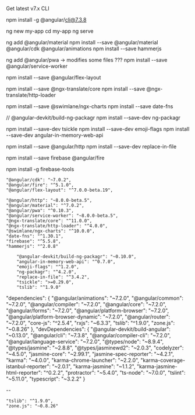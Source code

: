 Get latest v7.x CLI

npm install -g @angular/cli@7.3.8

ng new my-app
cd my-app
ng serve

ng add @angular/material
npm install --save @angular/material @angular/cdk @angular/animations
npm install --save hammerjs

ng add @angular/pwa -> modifies some files ???
npm install --save @angular/service-worker 

npm install --save @angular/flex-layout 

npm install --save @ngx-translate/core 
npm install --save @ngx-translate/http-loader

npm install --save @swimlane/ngx-charts 
npm install --save date-fns 

// @angular-devkit/build-ng-packagr
npm install --save-dev ng-packagr

npm install --save-dev tsickle
npm install --save-dev emoji-flags
npm install --save-dev angular-in-memory-web-api

npm install --save @angular/http
npm install --save-dev replace-in-file

npm install --save firebase @angular/fire 




npm install -g firebase-tools




    "@angular/cdk": "~7.0.2",
    "@angular/fire": "^5.1.0",
    "@angular/flex-layout": "^7.0.0-beta.19",

    "@angular/http": "~8.0.0-beta.5",
    "@angular/material": "^7.0.2",
    "@angular/pwa": "^0.10.3",
    "@angular/service-worker": "~8.0.0-beta.5",
    "@ngx-translate/core": "^11.0.0",
    "@ngx-translate/http-loader": "^4.0.0",
    "@swimlane/ngx-charts": "^10.0.0",
    "date-fns": "^1.30.1",
    "firebase": "^5.5.8",
    "hammerjs": "^2.0.8"
    
        "@angular-devkit/build-ng-packagr": "~0.10.0",
        "angular-in-memory-web-api": "^0.7.0",
        "emoji-flags": "^1.2.0",
        "ng-packagr": "^4.2.0",
        "replace-in-file": "^3.4.2",
        "tsickle": ">=0.29.0",
        "tslib": "^1.9.0"

  "dependencies": {
    "@angular/animations": "~7.2.0",
    "@angular/common": "~7.2.0",
    "@angular/compiler": "~7.2.0",
    "@angular/core": "~7.2.0",
    "@angular/forms": "~7.2.0",
    "@angular/platform-browser": "~7.2.0",
    "@angular/platform-browser-dynamic": "~7.2.0",
    "@angular/router": "~7.2.0",
    "core-js": "^2.5.4",
    "rxjs": "~6.3.3",
    "tslib": "^1.9.0",
    "zone.js": "~0.8.26"
  },
  "devDependencies": {
    "@angular-devkit/build-angular": "~0.13.0",
    "@angular/cli": "~7.3.8",
    "@angular/compiler-cli": "~7.2.0",
    "@angular/language-service": "~7.2.0",
    "@types/node": "~8.9.4",
    "@types/jasmine": "~2.8.8",
    "@types/jasminewd2": "~2.0.3",
    "codelyzer": "~4.5.0",
    "jasmine-core": "~2.99.1",
    "jasmine-spec-reporter": "~4.2.1",
    "karma": "~4.0.0",
    "karma-chrome-launcher": "~2.2.0",
    "karma-coverage-istanbul-reporter": "~2.0.1",
    "karma-jasmine": "~1.1.2",
    "karma-jasmine-html-reporter": "^0.2.2",
    "protractor": "~5.4.0",
    "ts-node": "~7.0.0",
    "tslint": "~5.11.0",
    "typescript": "~3.2.2"
  }

--

    "tslib": "^1.9.0",
    "zone.js": "~0.8.26"
